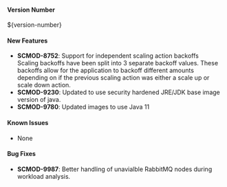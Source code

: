 #### Version Number
${version-number}

#### New Features  
- **SCMOD-8752**: Support for independent scaling action backoffs  
Scaling backoffs have been split into 3 separate backoff values. These backoffs allow for the application to backoff different amounts depending on if the previous scaling action was either a scale up or scale down action.
- **SCMOD-9230**: Updated to use security hardened JRE/JDK base image version of java.
- **SCMOD-9780**: Updated images to use Java 11

#### Known Issues
- None

#### Bug Fixes
- **SCMOD-9987**: Better handling of unavialble RabbitMQ nodes during workload analysis.
